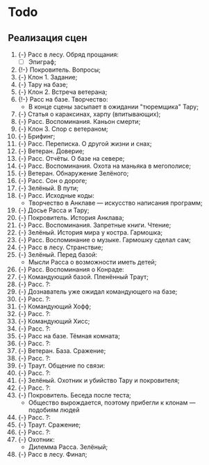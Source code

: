 # Todo
## Реализация сцен

   1. {-} Расс в лесу. Обряд прощания:
      * [ ] Эпиграф;
   1. {!-} Покровитель. Вопросы;
   1. {-} Клон 1. Задание;
   1. {-} Тару на базе;
   1. {-} Клон 2. Встреча ветерана;
   1. {!-} Расс на базе. Творчество:
      * В конце сцены засыпает в ожидании "тюремщика" Тару;
   1. {-} Статья о караксинах, харпу (впитывающих);
   1. {-} Расс. Воспоминания. Каньон смерти;
   1. {-} Клон 3. Спор с ветераном;
   1. {-} Брифинг;
   1. {-} Расс. Переписка. О другой жизни и снах;
   1. {-} Ветеран. Доверие;
   1. {-} Расс. Отчёты. О базе на севере;
   1. {-} Расс. Воспоминания. Охота на маньяка в мегополисе;
   1. {-} Ветеран. Обнаружение Зелёного;
   1. {-} Расс. Сон о дороге;
   1. {-} Зелёный. В пути;
   1. {-} Расс. Исходные коды:
      * Творчество в Анклаве &mdash; искусство написания программ;
   1. {-} Досье Расса и Тару;
   1. {-} Покровитель. История Анклава;
   1. {-} Расс. Воспоминания. Запретные книги. Чтение;
   1. {-} Зелёный. История мира у костра. Гармошка;
   1. {-} Расс. Воспоминание о музыке. Гармошку сделал сам;
   1. {-} Расс в лесу. Странствие;
   1. {-} Зелёный. Перед базой:
      * Мысли Расса о возможности иметь детей;
   1. {-} Расс. Воспоминания о Конраде:
   1. {-} Командующий базой. Пленённый Траут;
   1. {-} Расс. ?:
   1. {-} Дознаватель уже ожидал командующего на базе;
   1. {-} Расс. ?:
   1. {-} Командующий Хофф;
   1. {-} Расс. ?:
   1. {-} Командующий Хисс;
   1. {-} Расс. ?:
   1. {-} Расс на базе. Тёмная комната;
   1. {-} Расс. ?:
   1. {-} Ветеран. База. Сражение;
   1. {-} Расс. ?:
   1. {-} Траут. Общение по связи:
   1. {-} Расс. ?:
   1. {-} Зелёный. Охотник и убийство Тару и покровителя;
   1. {-} Расс. ?:
   1. {-} Покровитель. Беседа после теста;
      * Общество вырождается, поэтому прибегли к клонам &mdash; подобиям людей
   1. {-} Расс. ?:
   1. {-} Траут. Сражение;
   1. {-} Расс. ?:
   1. {-} Охотник:
      * Дилемма Расса. Зелёный;
   1. {-} Расс в лесу. Финал;
